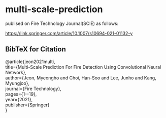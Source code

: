 # multi-scale-prediction
publised on Fire Technology Journal(SCIE) as follows:

https://link.springer.com/article/10.1007/s10694-021-01132-y

## BibTeX for Citation
@article{jeon2021multi, \
  title={Multi-Scale Prediction For Fire Detection Using Convolutional Neural Network}, \
  author={Jeon, Myeongho and Choi, Han-Soo and Lee, Junho and Kang, Myungjoo}, \
  journal={Fire Technology}, \
  pages={1--19}, \
  year={2021}, \
  publisher={Springer} \
}
